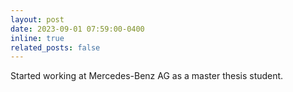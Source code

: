 ```yaml
---
layout: post
date: 2023-09-01 07:59:00-0400
inline: true
related_posts: false
---
```

 
Started working at Mercedes-Benz AG as a master thesis student.

